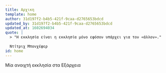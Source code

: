 ```yaml
---
title: Αρχικη
template: home
author: 31d197f2-b4b5-421f-9caa-d2765653bdcd
updated_by: 31d197f2-b4b5-421f-9caa-d2765653bdcd
updated_at: 1602694034
quote: |
  > "Η εκκλησία είναι η εκκλησία μόνο εφόσον υπάρχει για τον «άλλον»."
  
  Ντίτριχ Μπονχέφερ
id: home
---
```

Μία ανοιχτή εκκλησία στα Εξάρχεια
